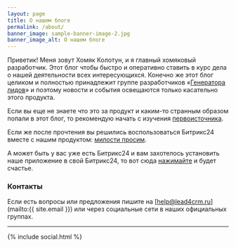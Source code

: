 ```yaml
---
layout: page
title: О нашем блоге
permalink: /about/
banner_image: sample-banner-image-2.jpg
banner_image_alt: О нашем блоге
---
```


Приветик! Меня зовут Хомяк Колотун, и я главный хомяковый разработчик. Этот блог чтобы быстро и оперативно ставить в курс дела о нашей деятельности всех интересующихся. Конечно же этот блог целиком и полностью принадлежит группе разработчиков «[Генератора лидов][lead4crm]» и поэтому новости и события освещаются только касательно этого продукта.

Если вы еще не знаете что это за продукт и каким-то странным образом попали в этот блог, то рекомендую начать с изучения [первоисточника][lead4crm].

Если же после прочтения вы решились воспользоваться Битрикс24 вместе с нашим продуктом: [милости просим][bx24_with_lead4crm].

А может быть у вас уже есть Битрикс24 и вам захотелось установить наше приложение в свой Битрикс24, то вот сюда [нажимайте][bx24_lead4crm] и будет счастье.

### Контакты

Если есть вопросы или предложения пишите на [help@lead4crm.ru](mailto:{{ site.email }}) или через социальные сети в наших официальных группах.

---

{% include social.html %}

[lead4crm]: https://www.lead4crm.ru
[bx24_with_lead4crm]: http://www.bitrix24.ru/register/reg.php?addmodule=limydesign.lead4crm
[bx24_lead4crm]: https://www.bitrix24.ru/apps/?app=limydesign.lead4crm
